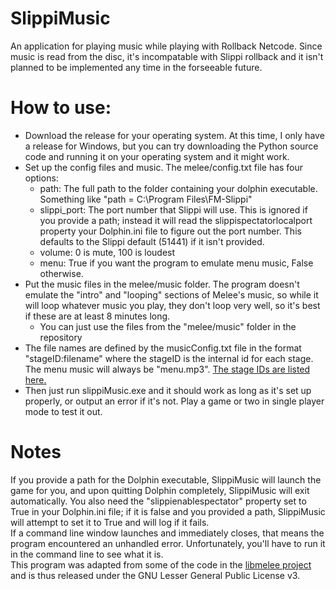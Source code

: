 # SlippiMusic
An application for playing music while playing with Rollback Netcode. Since music is read from the disc, it's incompatable with Slippi rollback and it isn't planned to be implemented any time in the forseeable future. 

# How to use:
- Download the release for your operating system. At this time, I only have a release for Windows, but you can try downloading the Python source code and running it on your operating system and it might work.
- Set up the config files and music. The melee/config.txt file has four options:
	- path: The full path to the folder containing your dolphin executable. Something like "path = C:\Program Files\FM-Slippi"
	- slippi_port: The port number that Slippi will use. This is ignored if you provide a path; instead it will read the slippispectatorlocalport property your Dolphin.ini file to figure out the port number. This defaults to the Slippi default (51441) if it isn't provided.
	- volume: 0 is mute, 100 is loudest
	- menu: True if you want the program to emulate menu music, False otherwise.
- Put the music files in the melee/music folder. The program doesn't emulate the "intro" and "looping" sections of Melee's music, so while it will loop whatever music you play, they don't loop very well, so it's best if these are at least 8 minutes long.
	- You can just use the files from the "melee/music" folder in the repository
- The file names are defined by the musicConfig.txt file in the format "stageID:filename" where the stageID is the internal id for each stage. The menu music will always be "menu.mp3". [The stage IDs are listed here.](https://www.ssbwiki.com/Debug_menu_(SSBM)#stages)
- Then just run slippiMusic.exe and it should work as long as it's set up properly, or output an error if it's not. Play a game or two in single player mode to test it out.

# Notes
If you provide a path for the Dolphin executable, SlippiMusic will launch the game for you, and upon quitting Dolphin completely, SlippiMusic will exit automatically. You also need the "slippienablespectator" property set to True in your Dolphin.ini file; if it is false and you provided a path, SlippiMusic will attempt to set it to True and will log if it fails.<br>
If a command line window launches and immediately closes, that means the program encountered an unhandled error. Unfortunately, you'll have to run it in the command line to see what it is.<br>
This program was adapted from some of the code in the [libmelee project](https://github.com/altf4/libmelee/) and is thus released under the GNU Lesser General Public License v3. <br>
